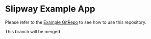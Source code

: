 # Slipway Example App

Please refer to the [Example GitRepo](https://github.com/slipway-gitops/slipway-example-gitrepo) to see how to use this repository.

This branch will be merged

